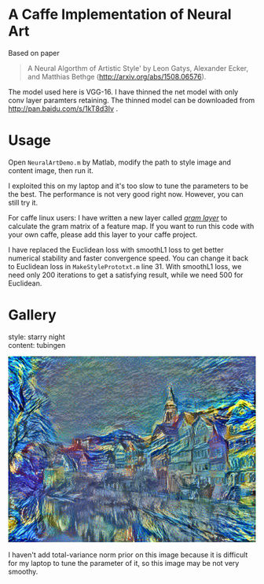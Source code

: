 A Caffe Implementation of Neural Art
============

Based on paper
> A Neural Algorthm of Artistic Style' by Leon Gatys, Alexander Ecker, and Matthias Bethge (http://arxiv.org/abs/1508.06576).

The model used here is VGG-16. I have thinned the net model with only conv layer paramters retaining. The thinned model can 
be downloaded from http://pan.baidu.com/s/1kT8d3Iv .

Usage
===========

Open `NeuralArtDemo.m` by Matlab, modify the path to style image and content image, then run it.

I exploited this on my laptop and it's too slow to tune the parameters to be the best. The performance is not very good right now. However, you can still try it.

For caffe linux users: I have written a new layer called [*gram layer*](https://github.com/happynear/caffe-windows/blob/master/src/caffe/layers/gram_layer.cpp) to calculate the gram matrix of a feature map. If you want to run this code with your own caffe, please add this layer to your caffe project.

I have replaced the Euclidean loss with smoothL1 loss to get better numerical stability and faster convergence speed. You can change it back to Euclidean loss in `MakeStylePrototxt.m` line 31. With smoothL1 loss, we need only 200 iterations to get a satisfying result, while we need 500 for Euclidean.

Gallery
===========
style: starry night <br> content: tubingen

![star-tubingen](gallery/star-tubingen.png)

I haven't add total-variance norm prior on this image because it is difficult for my laptop to tune the parameter of it, so this image may be not very smoothy.
